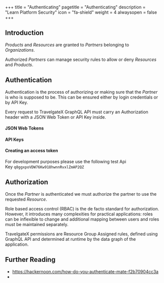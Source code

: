 +++
title = "Authenticating"
pagetitle = "Authenticating"
description = "Learn Platform Security"
icon = "fa-shield"
weight = 4
alwaysopen = false
+++

## Introduction

_Products_ and _Resources_ are granted to _Partners_ belonging to _Organizations_. 

Authorized _Partners_ can manage security rules to allow or deny _Resources_ and _Products_.

## Authentication

Authentication is the process of authorizing or making sure that the _Partner_ is who is supposed to be. This can be ensured either by login credentials or by API Key.

Every request to TravelgateX GraphQL API must carry an Authorization header with a JSON Web Token or API Key inside.

#### JSON Web Tokens


#### API Keys


#### Creating an access token

For development purposes please use the following test Api Key `q8ggxpoVDW76Kw918hwnnRvxlZmAP2QZ`

## Authorization

Once the _Partner_ is authenticated we must authorize the partner to use the requested _Resource_.

Role based access control (RBAC) is the de facto standard for authorization. However, it introduces many complexities for practical applications: roles can be inflexible to change and additional mapping between users and roles must be maintained separately.

TravelgateX permissions are Resource Group Assigned rules, defined using GraphQL API and determined at runtime by the data graph of the application.

## Further Reading

- https://hackernoon.com/how-do-you-authenticate-mate-f2b70904cc3a
- 

